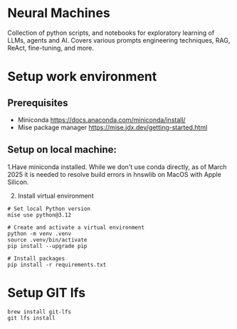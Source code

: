 # Neural Machines 

Collection of  python scripts, and notebooks for exploratory learning of LLMs, agents and AI.
Covers various prompts engineering techniques, RAG, ReAct, fine-tuning, and more.

# Setup work environment

## Prerequisites

- Miniconda https://docs.anaconda.com/miniconda/install/
- Mise package manager https://mise.jdx.dev/getting-started.html

## Setup on local machine:

1.Have miniconda installed. While we don't use conda directly, as of March 2025 it is needed to resolve build errors in hnswlib on MacOS with Apple Silicon.

2. Install virtual environment
```
# Set local Python version
mise use python@3.12

# Create and activate a virtual environment
python -m venv .venv
source .venv/bin/activate
pip install --upgrade pip

# Install packages
pip install -r requirements.txt
```

# Setup GIT lfs

```
brew install git-lfs
git lfs install
```

